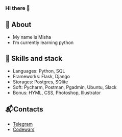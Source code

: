 ### Hi there 👋

<!--
**MishaRocks/MishaRocks** is a ✨ _special_ ✨ repository because its `README.md` (this file) appears on your GitHub profile.

Here are some ideas to get you started:

- 🔭 I’m currently working on ...
- 🌱 I’m currently learning ...
- 👯 I’m looking to collaborate on ...
- 🤔 I’m looking for help with ...
- 💬 Ask me about ...
- 📫 How to reach me: ...
- 😄 Pronouns: ...
- ⚡ Fun fact: ...
-->
## 🔭 About
- My name is Misha
- I’m currently learning python

## 🌱 Skills and stack
- Languages: Python, SQL
- Frameworks: Flask, Django
- Storages: Postgres, SQlite
- Soft: Pycharm, Postman, Pgadmin, Ubuntu, Slack
- Bonus: HYML, CSS, Photoshop, Illustrator

## 📬Contacts 
- <a href="https://t.me/misharocks">Telegram</a>
- <a href="https://www.codewars.com/users/misha.rocks">Сodewars</a>
